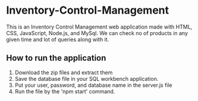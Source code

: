 # Inventory-Control-Management
This is an Inventory Control Management web application made with HTML, CSS, JavaScript, Node.js, and MySql. We can check no of products in any given time and lot of queries along with it.

## How to  run the application
1. Download the zip files and extract them
2. Save the database file in your SQL workbench application.
3. Put your user, password, and database name in the server.js file
4. Run the file by the 'npm start' command.

